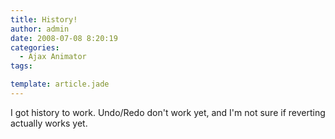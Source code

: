 ```yaml
---
title: History!
author: admin
date: 2008-07-08 8:20:19
categories:
  - Ajax Animator
tags: 

template: article.jade
---
```


I got history to work. Undo/Redo don't work yet, and I'm not sure if reverting actually works yet. 
